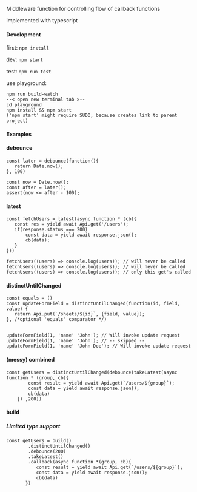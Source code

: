 Middleware function for controlling flow of callback functions 

implemented with typescript


#### Development
first: ```npm install```

dev: ```npm start```

test: ```npm run test```

use playground: 
```
npm run build-watch
--< open new terminal tab >--
cd playground
npm install && npm start
('npm start' might require SUDO, because creates link to parent project)
```

#### Examples
#### debounce
```
const later = debounce(function(){
   return Date.now();
}, 100)

const now = Date.now();
const after = later();
assert(now <= after - 100);
```

#### latest
```
const fetchUsers = latest(async function * (cb){
   const res = yield await Api.get('/users');
   if(response.status === 200)
       const data = yield await response.json();              
       cb(data);
   }
}))

fetchUsers((users) => console.log(users)); // will never be called
fetchUsers((users) => console.log(users)); // will never be called
fetchUsers((users) => console.log(users)); // only this get's called
```

#### distinctUntilChanged
```
const equals = ()
const updateFormField = distinctUntilChanged(function(id, field, value) {
   return Api.put(`/sheets/${id}`, {field, value});
}, /*optional 'equals' comparator */)


updateFormField(1, 'name' 'John'); // Will invoke update request
updateFormField(1, 'name' 'John'); // -- skipped --
updateFormField(1, 'name' 'John Doe'); // Will invoke update request  
```

#### (messy) combined
```
const getUsers = distinctUntilChanged(debounce(takeLatest(async function * (group, cb){
        const result = yield await Api.get(`/users/${group}`);
        const data = yield await response.json();
        cb(data)        
    }) ,200))
```


#### build
##### Limited type support
```
const getUsers = build()
        .distinctUntilChanged()
        .debounce(200)
        .takeLatest()
        .callback(async function *(group, cb){
           const result = yield await Api.get(`/users/${group}`);
           const data = yield await response.json();
           cb(data)        
       })
```

